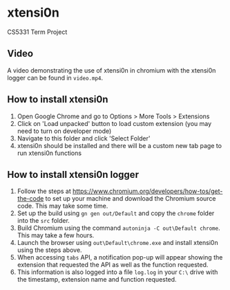 # xtensi0n
CS5331 Term Project

## Video
 
A video demonstrating the use of xtensi0n in chromium with the xtensi0n logger can be found in `video.mp4`.


## How to install xtensi0n

1. Open Google Chrome and go to Options > More Tools > Extensions
2. Click on 'Load unpacked' button to load custom extension (you may need to turn on developer mode)
3. Navigate to this folder and click 'Select Folder'
4. xtensi0n should be installed and there will be a custom new tab page to run xtensi0n functions


## How to install xtensi0n logger

1. Follow the steps at https://www.chromium.org/developers/how-tos/get-the-code to set up your machine and download the Chromium source code. This may take some time.
2. Set up the build using `gn gen out/Default` and copy the `chrome` folder into the `src` folder.
3. Build Chromium using the command `autoninja -C out\Default chrome`. This may take a few hours.
4. Launch the browser using `out\Default\chrome.exe` and install xtensi0n using the steps above.
5. When accessing `tabs` API, a notification pop-up will appear showing the extension that requested the API as well as the function requested.
6. This information is also logged into a file `log.log` in your `C:\` drive with the timestamp, extension name and function requested.
